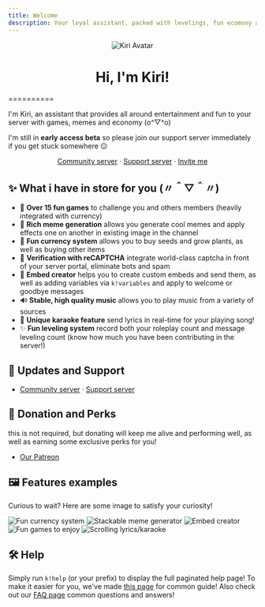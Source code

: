 ```yaml
---
title: Welcome
description: Your loyal assistant, packed with levelings, fun ecomony and many more features to bring entertainment to your server! 
---
```


<p align="center">
<img alt="Kiri Avatar" src="https://i.imgur.com/dMYK56w.png"/>
</p>

<h1><center>Hi, I'm Kiri!</center></h1>
==========

I'm Kiri, an assistant that provides all around entertainment and fun to your server with games, memes and economy (o^▽^o)

I'm still in **early access beta** so please join our support server immediately if you get stuck somewhere 😐
<center><a href="https://discord.gg/D6rWrvS">Community server</a> · <a href="https://discord.gg/kJRAjMyEkY">Support server</a> · <a href="https://discord.com/oauth2/authorize?client_id=859116638820761630&permissions=139556416887&scope=bot%20applications.commands">Invite me</a></center>

✨ What i have in store for you (〃＾▽＾〃)
---------------------

* 🏓 **Over 15 fun games** to challenge you and others members (heavily integrated with currency)
* 🎨 **Rich meme generation** allows you generate cool memes and apply effects one on another in existing image in the channel
* 📜 **Fun currency system** allows you to buy seeds and grow plants, as well as buying other items
* 🔢 **Verification with reCAPTCHA** integrate world-class captcha in front of your server portal, eliminate bots and spam
* 📜 **Embed creator** helps you to create custom embeds and send them, as well as adding variables via `k!variables` and apply to welcome or goodbye messages
* 🔊 **Stable, high quality music** allows you to play music from a variety of sources
* 📢 **Unique karaoke feature** send lyrics in real-time for your playing song!
* ✨ **Fun leveling system** record both your roleplay count and message leveling count (know how much you have been contributing in the server!)

📢 Updates and Support
----------------------

* [Community server](https://discord.gg/D6rWrvS) · [Support server](https://discord.gg/kJRAjMyEkY)

🤗 Donation and Perks
---------------------

this is not required, but donating will keep me alive and performing well, as well as earning some exclusive perks for you!

* [Our Patreon](https://www.patreon.com/kiridiscord)

🖼 Features examples
--------

Curious to wait? Here are some image to satisfy your curiosity!

![Fun currency system](https://i.imgur.com/1BOeMeN.png)
![Stackable meme generator](https://i.imgur.com/vDOx4cP.png)
![Embed creator](https://i.imgur.com/GSe9vQh.png)
![Fun games to enjoy](https://i.imgur.com/u2Zpb7e.png)
![Scrolling lyrics/karaoke](https://i.imgur.com/e9ySwYi.png)

🛠️ Help
--------

Simply run `k!help` (or your prefix) to display the full paginated help page! To make it easier for you, we've made [this page](docs/intro) for common guide! Also check out our [FAQ page](faq/) common questions and answers!
